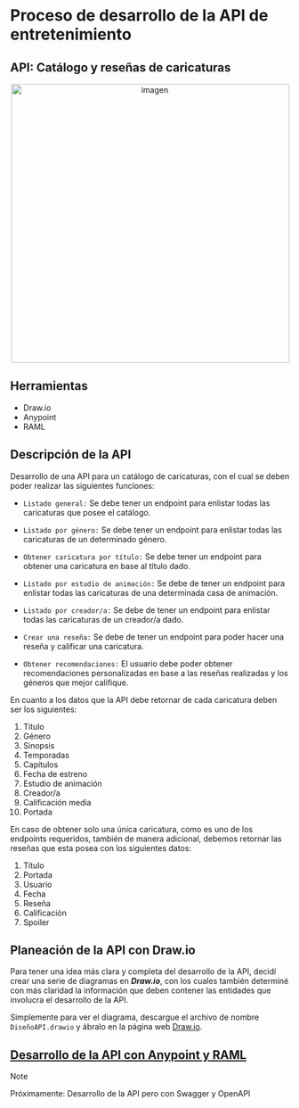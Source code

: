 # Proceso de desarrollo de la API de entretenimiento
## API: Catálogo y reseñas de caricaturas

<div align="center">
    <img src="https://c4.wallpaperflare.com/wallpaper/242/145/84/patrick-star-nickelodeon-spongebob-squarepants-caricature-cartoons-colorful-wallpaper-preview.jpg" alt="imagen" width="500"/>
</div>

## Herramientas

- Draw.io
- Anypoint
- RAML

## Descripción de la API

Desarrollo de una API para un catálogo de caricaturas, con el cual se deben poder realizar las siguientes funciones:

- `Listado general:` Se debe tener un endpoint para enlistar todas las caricaturas que posee el catálogo.

- `Listado por género:` Se debe tener un endpoint para enlistar todas las caricaturas de un determinado género.

- `Obtener caricatura por título:` Se debe tener un endpoint para obtener una caricatura en base al título dado.

- `Listado por estudio de animación:` Se debe de tener un endpoint para enlistar todas las caricaturas de una determinada casa de animación.

- `Listado por creador/a:` Se debe de tener un endpoint para enlistar todas las caricaturas de un creador/a dado.

- `Crear una reseña:` Se debe de tener un endpoint para poder hacer una reseña y calificar una caricatura.

- `Obtener recomendaciones:` El usuario debe poder obtener recomendaciones personalizadas en base a las reseñas realizadas y los géneros que mejor califique.

En cuanto a los datos que la API debe retornar de cada caricatura deben ser los siguientes:

1. Título
2. Género
3. Sinopsis
4. Temporadas
5. Capítulos
6. Fecha de estreno
7. Estudio de animación
8. Creador/a
9. Calificación media
10. Portada

En caso de obtener solo una única caricatura, como es uno de los endpoints requeridos, también de manera adicional, debemos retornar las reseñas que esta posea con los siguientes datos:

1. Título
2. Portada
3. Usuario
4. Fecha
5. Reseña
6. Calificación
7. Spoiler

## Planeación de la API con Draw.io

Para tener una idea más clara y completa del desarrollo de la API, decidí crear una serie de diagramas en _**Draw.io**_, con los cuales también determiné con más claridad la información que deben contener las entidades que involucra el desarrollo de la API.

Simplemente para ver el diagrama, descargue el archivo de nombre `DiseñoAPI.drawio` y ábralo en la página web [Draw.io](https://app.diagrams.net/).

## <a href="./anypoint/Documentacion.md">Desarrollo de la API con Anypoint y RAML</a>

> [!NOTE]
> Próximamente: Desarrollo de la API pero con Swagger y OpenAPI